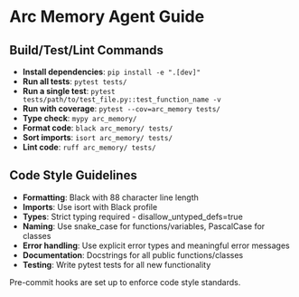 # Arc Memory Agent Guide

## Build/Test/Lint Commands
- **Install dependencies**: `pip install -e ".[dev]"`
- **Run all tests**: `pytest tests/`
- **Run a single test**: `pytest tests/path/to/test_file.py::test_function_name -v`
- **Run with coverage**: `pytest --cov=arc_memory tests/`
- **Type check**: `mypy arc_memory/`
- **Format code**: `black arc_memory/ tests/`
- **Sort imports**: `isort arc_memory/ tests/`
- **Lint code**: `ruff arc_memory/ tests/`

## Code Style Guidelines
- **Formatting**: Black with 88 character line length
- **Imports**: Use isort with Black profile
- **Types**: Strict typing required - disallow_untyped_defs=true
- **Naming**: Use snake_case for functions/variables, PascalCase for classes
- **Error handling**: Use explicit error types and meaningful error messages
- **Documentation**: Docstrings for all public functions/classes
- **Testing**: Write pytest tests for all new functionality

Pre-commit hooks are set up to enforce code style standards.